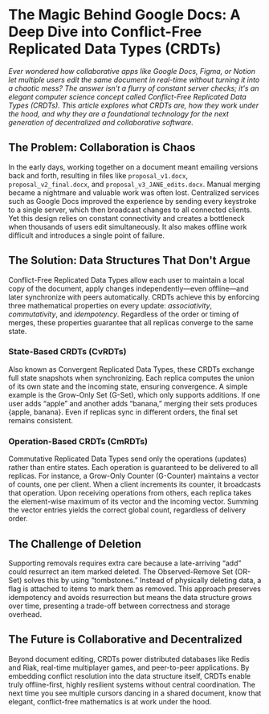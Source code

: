 # The Magic Behind Google Docs: A Deep Dive into Conflict-Free Replicated Data Types (CRDTs)

*Ever wondered how collaborative apps like Google Docs, Figma, or Notion let multiple users edit the same document in real-time without turning it into a chaotic mess? The answer isn't a flurry of constant server checks; it's an elegant computer science concept called Conflict-Free Replicated Data Types (CRDTs). This article explores what CRDTs are, how they work under the hood, and why they are a foundational technology for the next generation of decentralized and collaborative software.*

## The Problem: Collaboration is Chaos

In the early days, working together on a document meant emailing versions back and forth, resulting in files like `proposal_v1.docx`, `proposal_v2_final.docx`, and `proposal_v3_JANE_edits.docx`. Manual merging became a nightmare and valuable work was often lost. Centralized services such as Google Docs improved the experience by sending every keystroke to a single server, which then broadcast changes to all connected clients. Yet this design relies on constant connectivity and creates a bottleneck when thousands of users edit simultaneously. It also makes offline work difficult and introduces a single point of failure.

## The Solution: Data Structures That Don't Argue

Conflict-Free Replicated Data Types allow each user to maintain a local copy of the document, apply changes independently—even offline—and later synchronize with peers automatically. CRDTs achieve this by enforcing three mathematical properties on every update: *associativity*, *commutativity*, and *idempotency*. Regardless of the order or timing of merges, these properties guarantee that all replicas converge to the same state.

### State-Based CRDTs (CvRDTs)

Also known as Convergent Replicated Data Types, these CRDTs exchange full state snapshots when synchronizing. Each replica computes the union of its own state and the incoming state, ensuring convergence. A simple example is the Grow-Only Set (G-Set), which only supports additions. If one user adds “apple” and another adds “banana,” merging their sets produces {apple, banana}. Even if replicas sync in different orders, the final set remains consistent.

### Operation-Based CRDTs (CmRDTs)

Commutative Replicated Data Types send only the operations (updates) rather than entire states. Each operation is guaranteed to be delivered to all replicas. For instance, a Grow-Only Counter (G-Counter) maintains a vector of counts, one per client. When a client increments its counter, it broadcasts that operation. Upon receiving operations from others, each replica takes the element-wise maximum of its vector and the incoming vector. Summing the vector entries yields the correct global count, regardless of delivery order.

## The Challenge of Deletion

Supporting removals requires extra care because a late-arriving “add” could resurrect an item marked deleted. The Observed-Remove Set (OR-Set) solves this by using “tombstones.” Instead of physically deleting data, a flag is attached to items to mark them as removed. This approach preserves idempotency and avoids resurrection but means the data structure grows over time, presenting a trade-off between correctness and storage overhead.

## The Future is Collaborative and Decentralized

Beyond document editing, CRDTs power distributed databases like Redis and Riak, real-time multiplayer games, and peer-to-peer applications. By embedding conflict resolution into the data structure itself, CRDTs enable truly offline-first, highly resilient systems without central coordination. The next time you see multiple cursors dancing in a shared document, know that elegant, conflict-free mathematics is at work under the hood.
